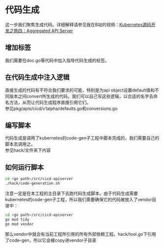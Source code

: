 # 代码生成  
这一步我们聚焦生成代码。详细解释请参见我在B站的视频：[Kubernetes源码开发之旅四：Aggregated API Server](https://www.bilibili.com/video/BV1Ve4y1U7oE/?vd_source=9304721f2aeb71f0f883054e229f5b22)

## 增加标签  
我们需要在doc.go等代码中加入指导代码生成的标签。  

## 在代码生成中注入逻辑  
直接生成的代码有不符合我们要求的可能，特别是为api object设置default值和不同版本之间convert所生成的代码。我们可以自己写这些逻辑，以合适的名字去命名方法，从而让代码生成程序直接引用它们。  
参见pkg/apis/cicd/v1alpha/defaults.go和conversions.go  

## 编写脚本  
代码生成是调用了kubernetes的code-gen子工程中脚本完成的，我们需要自己的脚本去调用之。  
参见hack/文件夹下内容  

## 如何运行脚本  
```bash
cd <go path>/src/cicd-apiserver
./hack/code-generation.sh
```
注意一定是在本工程的主目录下去跑代码生成脚本。由于代码生成需要kubernetes的code-gen子工程，所以我们需要确保它的代码被放入了vendor目录中：  
```bash
cd <go path>/src/cicd-apiserver
go mod tidy
go mod vendor
```
那么vendor中就会有当前工程所引用的所有外部依赖工程。hack/tool.go下引用了code-gen，所以它会被copy进vendor子目录
